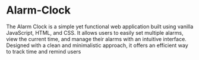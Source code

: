 # Alarm-Clock
The Alarm Clock is a simple yet functional web application built using vanilla JavaScript, HTML, and CSS. It allows users to easily set multiple alarms, view the current time, and manage their alarms with an intuitive interface. Designed with a clean and minimalistic approach, it offers an efficient way to track time and remind users 
